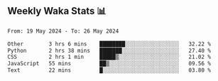 ## Weekly Waka Stats 📊
<!--START_SECTION:waka-->

```txt
From: 19 May 2024 - To: 26 May 2024

Other        3 hrs 6 mins    ████████░░░░░░░░░░░░░░░░░   32.22 %
Python       2 hrs 38 mins   ███████░░░░░░░░░░░░░░░░░░   27.40 %
CSS          2 hrs 1 min     █████▒░░░░░░░░░░░░░░░░░░░   21.02 %
JavaScript   55 mins         ██▒░░░░░░░░░░░░░░░░░░░░░░   09.56 %
Text         22 mins         █░░░░░░░░░░░░░░░░░░░░░░░░   03.80 %
```

<!--END_SECTION:waka-->

<!--

Here are some ideas to get you started:

- 🔭 I’m currently working on (way to add branches committed on)
- 🌱 I’m currently learning Web Frameworks and Machine Learning! (Lisp, JS (react & angular), Python, and __)
- 💬 Ask me about ...
- 📫 How to reach me: 
- 😄 Pronouns: He/Him/His
- ⚡ Fun fact: ...

that-recsys-lab
-->
